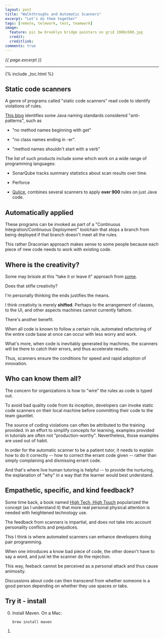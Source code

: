 ```yaml
---
layout: post
title: "Walkthroughs and Automatic Scanners"
excerpt: "Let's do them together"
tags: [remote, telework, test, teamwork]
image:
  feature: pic bw brooklyn bridge painters on grid 1900x500.jpg
  credit: 
  creditlink: 
comments: true
---
```

<i>{{ page.excerpt }}</i>
<hr />

{% include _toc.html %}

## Static code scanners

A genre of programs called "static code scanners" read code to identify violations of rules.

[This blog](http://www.yegor256.com/2014/04/27/typical-mistakes-in-java-code.html)
identifies some Java naming standards considered "anti-patterns", such as 

   * "no method names beginning with get"

   * "no class names ending in -er".

   * "method names shouldn't start with a verb"

The list of such products include some which work on a wide range of programming languages:

   * SonarQube tracks summary statistics about scan results over time.

   * Perforce

   * [Qulice](http://www.qulice.com/),
   combines several scanners to apply **over 900** rules on just Java code.

## Automatically applied

These programs can be invoked as part of a "Continuous Integration/Continuous Deployment" toolchain
that stops a branch from being deployed if that branch doesn't meet all the rules.

This rather Draconian approach makes sense to some people because
each piece of new code needs to work with existing code.

## Where is the creativity?

Some may brissle at this "take it or leave it" approach
from <a target="_blank" href="http://www.yegor256.com/2014/08/13/strict-code-quality-control.html">
some</a>.

Does that stifle creativity?

I'm personally thinking the ends justifies the means.

I think creativity is merely **shifted**. 
Perhaps to the arrangement of classes, to the UI, and other aspects machines cannot currently fathom.

There's another benefit.

When all code is known to follow a certain rule, 
automated refactoring of the entire code base at once can occur with less worry and work.

What's more, when code is inevitably generated by machines,
the scanners will be there to catch their errors,
and thus accelerate results.

Thus, scanners ensure the conditions for speed and rapid adoption of innovation.

## Who can know them all?

The concern for organizations is how to "wire" the rules as code is typed out.

To avoid bad quality code from its inception, developers can invoke static code scanners 
on their local machine before committing their code to the team gauntlet.

The source of coding violations can often be attributed to the training provided.
In an effort to simplify concepts for learning, examples provided in tutorials
are often not "production-worthy". Nevertheless, those examples are used out of habit.

In order for the automatic scanner to be a patient tutor,
it needs to explain how to do it correctly -- how to correct the errant code given --
rather than simply complaining and dismissing errant code.

And that's where live human tutoring is helpful -- to provide the nurturing,
the explanation of "why" in a way that the learner would best understand.


## Empathetic, specific, and kind feedback?

Some time back, a book named [High Tech, High Touch](http://www.amazon.com/High-Tech-Touch-John-Naisbitt/dp/0767905415) popularized
the concept (as I understand it) that more real personal physical attention
is needed with heightened technology use.

The feedback from scanners is impartial, and does not take into account personality conflicts
and prejudices.

This I think is where automated scanners 
can enhance developers doing pair programming.

When one introduces a know bad piece of code, the other doesn't have to say a word,
and just let the scanner do the rejection.

This way, feeback cannot be perceived as a personal attack and thus cause animosity.

Discussions about code can then transcend from whether someone is a good person depending on whether they use spaces or tabs.

## Try it - install 

0. Install Maven. On a Mac:

   ```
   brew install maven
   ```

 0. 


